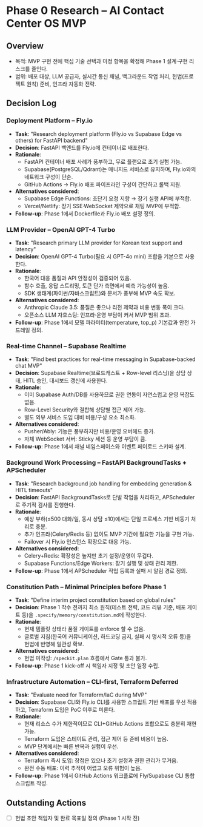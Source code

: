 # Phase 0 Research – AI Contact Center OS MVP

## Overview
- 목적: MVP 구현 전에 핵심 기술 선택과 미정 항목을 확정해 Phase 1 설계·구현 리스크를 줄인다.
- 범위: 배포 대상, LLM 공급자, 실시간 통신 채널, 백그라운드 작업 처리, 헌법(프로젝트 원칙) 준비, 인프라 자동화 전략.

## Decision Log

### Deployment Platform – Fly.io
- **Task**: "Research deployment platform (Fly.io vs Supabase Edge vs others) for FastAPI backend"
- **Decision**: FastAPI 백엔드를 Fly.io에 컨테이너로 배포한다.
- **Rationale**:
  - FastAPI 컨테이너 배포 사례가 풍부하고, 무료 플랜으로 초기 실험 가능.
  - Supabase(PostgreSQL/Qdrant)는 매니지드 서비스로 유지하며, Fly.io와의 네트워크 구성이 단순.
  - GitHub Actions → Fly.io 배포 파이프라인 구성이 간단하고 롤백 지원.
- **Alternatives considered**:
  - Supabase Edge Functions: 초단기 요청 지향 → 장기 실행 API에 부적합.
  - Vercel/Netlify: 장기 SSE·WebSocket 제약으로 채팅 MVP에 부적합.
- **Follow-up**: Phase 1에서 Dockerfile과 Fly.io 배포 설정 정의.

### LLM Provider – OpenAI GPT-4 Turbo
- **Task**: "Research primary LLM provider for Korean text support and latency"
- **Decision**: OpenAI GPT-4 Turbo(필요 시 GPT-4o mini) 조합을 기본으로 사용한다.
- **Rationale**:
  - 한국어 대응 품질과 API 안정성이 검증되어 있음.
  - 함수 호출, 응답 스트리밍, 토큰 단가 측면에서 예측 가능성이 높음.
  - SDK 생태계(파이썬/자바스크립트)와 문서가 풍부해 MVP 속도 확보.
- **Alternatives considered**:
  - Anthropic Claude 3.5: 품질은 좋으나 리전 제약과 비용 변동 폭이 크다.
  - 오픈소스 LLM 자호스팅: 인프라·운영 부담이 커서 MVP 범위 초과.
- **Follow-up**: Phase 1에서 모델 파라미터(temperature, top_p) 기본값과 안전 가드레일 정의.

### Real-time Channel – Supabase Realtime
- **Task**: "Find best practices for real-time messaging in Supabase-backed chat MVP"
- **Decision**: Supabase Realtime(브로드캐스트 + Row-level 리스닝)을 상담 상태, HITL 승인, 대시보드 갱신에 사용한다.
- **Rationale**:
  - 이미 Supabase Auth/DB를 사용하므로 권한 연동이 자연스럽고 운영 복잡도 없음.
  - Row-Level Security와 결합해 상담별 접근 제어 가능.
  - 별도 외부 서비스 도입 대비 비용/구성 요소 최소화.
- **Alternatives considered**:
  - Pusher/Ably: 기능은 풍부하지만 비용/운영 오버헤드 증가.
  - 자체 WebSocket 서버: Sticky 세션 등 운영 부담이 큼.
- **Follow-up**: Phase 1에서 채널 네임스페이스와 이벤트 페이로드 스키마 설계.

### Background Work Processing – FastAPI BackgroundTasks + APScheduler
- **Task**: "Research background job handling for embedding generation & HITL timeouts"
- **Decision**: FastAPI BackgroundTasks로 단발 작업을 처리하고, APScheduler로 주기적 검사를 진행한다.
- **Rationale**:
  - 예상 부하(≤500 대화/일, 동시 상담 ≤10)에서는 단일 프로세스 기반 비동기 처리로 충분.
  - 추가 인프라(Celery/Redis 등) 없이도 MVP 기간에 필요한 기능을 구현 가능.
  - Failover 시 Fly.io 인스턴스 확장으로 대응 가능.
- **Alternatives considered**:
  - Celery+Redis: 확장성은 높지만 초기 설정/운영이 무겁다.
  - Supabase Functions/Edge Workers: 장기 실행 및 상태 관리 제한.
- **Follow-up**: Phase 1에서 APScheduler 작업 등록과 실패 시 알림 경로 정의.

### Constitution Path – Minimal Principles before Phase 1
- **Task**: "Define interim project constitution based on global rules"
- **Decision**: Phase 1 착수 전까지 최소 원칙(테스트 전략, 코드 리뷰 기준, 배포 게이트 등)을 `.specify/memory/constitution.md`에 작성한다.
- **Rationale**:
  - 현재 템플릿 상태라 품질 게이트를 enforce 할 수 없음.
  - 글로벌 지침(한국어 커뮤니케이션, 하드코딩 금지, 실패 시 명시적 오류 등)을 헌법에 반영해 일관성 확보.
- **Alternatives considered**:
  - 헌법 미작성: `/speckit.plan` 흐름에서 Gate 통과 불가.
- **Follow-up**: Phase 1 kick-off 시 책임자 지정 및 초안 일정 수립.

### Infrastructure Automation – CLI-first, Terraform Deferred
- **Task**: "Evaluate need for Terraform/IaC during MVP"
- **Decision**: Supabase CLI와 Fly.io CLI를 사용한 스크립트 기반 배포를 우선 적용하고, Terraform 도입은 PoC 이후로 미룬다.
- **Rationale**:
  - 현재 리소스 수가 제한적이므로 CLI+GitHub Actions 조합으로도 충분히 재현 가능.
  - Terraform 도입은 스테이트 관리, 접근 제어 등 준비 비용이 높음.
  - MVP 단계에서는 빠른 반복과 실험이 우선.
- **Alternatives considered**:
  - Terraform 즉시 도입: 장점은 있으나 초기 설정과 권한 관리가 무거움.
  - 완전 수동 배포: 이력 추적이 어렵고 오류 위험이 높음.
- **Follow-up**: Phase 1에서 GitHub Actions 워크플로에 Fly/Supabase CLI 통합 스크립트 작성.

## Outstanding Actions
- [ ] 헌법 초안 책임자 및 완료 목표일 정의 (Phase 1 시작 전)
